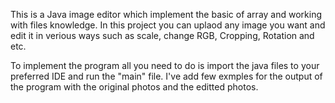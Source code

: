 This is a Java image editor which implement the basic of array and working with files knowledge.
In this project you can uplaod any image you want and edit it in verious ways such as scale, change RGB, Cropping, Rotation and etc.

To implement the program all you need to do is import the java files to your preferred IDE and run the "main" file.
I've add few exmples for the output of the program with the original photos and the editted photos.
